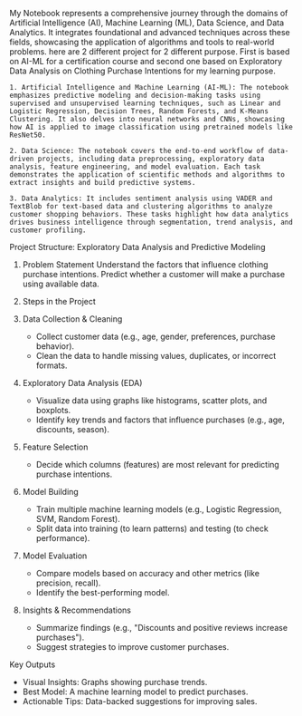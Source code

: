 My Notebook represents a comprehensive journey through the domains of Artificial Intelligence (AI), Machine Learning (ML), Data Science, and Data Analytics. It integrates foundational and advanced techniques across these fields, showcasing the application of algorithms and tools to real-world problems. here are 2 different project for 2 different purpose. First is based on AI-ML for a certification course and second one based on Exploratory Data Analysis on Clothing Purchase Intentions for my learning purpose.


    1. Artificial Intelligence and Machine Learning (AI-ML): The notebook emphasizes predictive modeling and decision-making tasks using supervised and unsupervised learning techniques, such as Linear and Logistic Regression, Decision Trees, Random Forests, and K-Means Clustering. It also delves into neural networks and CNNs, showcasing how AI is applied to image classification using pretrained models like ResNet50.

    2. Data Science: The notebook covers the end-to-end workflow of data-driven projects, including data preprocessing, exploratory data analysis, feature engineering, and model evaluation. Each task demonstrates the application of scientific methods and algorithms to extract insights and build predictive systems.

    3. Data Analytics: It includes sentiment analysis using VADER and TextBlob for text-based data and clustering algorithms to analyze customer shopping behaviors. These tasks highlight how data analytics drives business intelligence through segmentation, trend analysis, and customer profiling.


Project Structure: Exploratory Data Analysis and Predictive Modeling  

1. Problem Statement
   Understand the factors that influence clothing purchase intentions.
   Predict whether a customer will make a purchase using available data.  


2. Steps in the Project

1. Data Collection & Cleaning 
   - Collect customer data (e.g., age, gender, preferences, purchase behavior).  
   - Clean the data to handle missing values, duplicates, or incorrect formats.

2. Exploratory Data Analysis (EDA) 
   - Visualize data using graphs like histograms, scatter plots, and boxplots.  
   - Identify key trends and factors that influence purchases (e.g., age, discounts, season).  

3. Feature Selection
   - Decide which columns (features) are most relevant for predicting purchase intentions.  

4. Model Building
   - Train multiple machine learning models (e.g., Logistic Regression, SVM, Random Forest).  
   - Split data into training (to learn patterns) and testing (to check performance).  

5. Model Evaluation  
   - Compare models based on accuracy and other metrics (like precision, recall).  
   - Identify the best-performing model.

6. Insights & Recommendations  
   - Summarize findings (e.g., "Discounts and positive reviews increase purchases").  
   - Suggest strategies to improve customer purchases.


Key Outputs
- Visual Insights: Graphs showing purchase trends.  
- Best Model: A machine learning model to predict purchases.  
- Actionable Tips: Data-backed suggestions for improving sales.  

